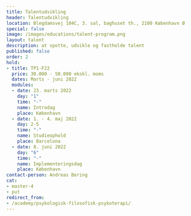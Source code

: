 ```yaml
---
title: Talentudvikling
header: Talentudvikling
location: Blegdamsvej 104C, 3. sal, baghuset th., 2100 København Ø
special: false
image: /images/educations/talent-program.png
layout: talent
description: at spotte, udvikle og fastholde talent
published: false
order: 2
hold:
- title: TP1-F22
  price: 30.000 - 50.000 ekskl. moms
  dates: Marts - juni 2022
  modules:
  - date: 23. marts 2022
    day: "1"
    time: "-"
    name: Introdag
    place: København
  - date: 1. - 4. maj 2022
    day: 2-5
    time: "-"
    name: Studieophold
    place: Barcelona
  - date: 8. juni 2022
    day: "6"
    time: "-"
    name: Implementeringsdag
    place: København
contact-person: Andreas Bering
cat:
- master-4
- put
redirect_from:
- /academy/psykologisk-filosofisk-psykoterapi/
---
```

